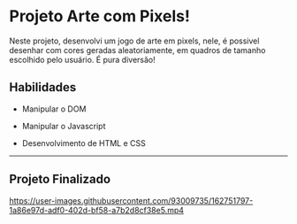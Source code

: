 # Projeto Arte com Pixels!

Neste projeto, desenvolvi um jogo de arte em pixels, nele, é possivel desenhar com cores geradas aleatoriamente, em quadros de tamanho escolhido pelo usuário. É pura diversão!

## Habilidades

- Manipular o DOM

- Manipular o Javascript

- Desenvolvimento de HTML e CSS

---

## Projeto Finalizado


https://user-images.githubusercontent.com/93009735/162751797-1a86e97d-adf0-402d-bf58-a7b2d8cf38e5.mp4

